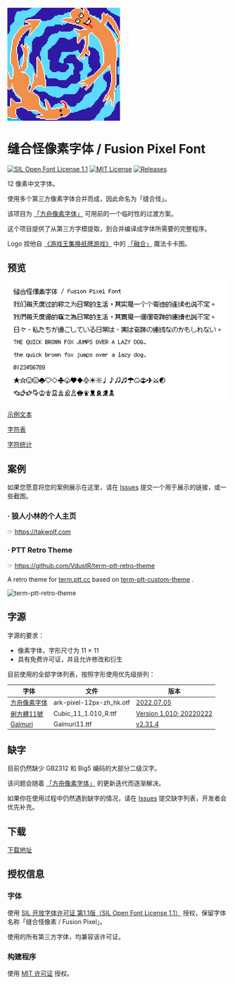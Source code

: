 ![banner](docs/logo.png)

# 缝合怪像素字体 / Fusion Pixel Font

[![SIL Open Font License 1.1](https://img.shields.io/badge/license-OFL--1.1-orange)](https://scripts.sil.org/OFL)
[![MIT License](https://img.shields.io/badge/license-MIT-green)](https://opensource.org/licenses/MIT)
[![Releases](https://img.shields.io/github/v/release/TakWolf/fusion-pixel-font)](https://github.com/TakWolf/fusion-pixel-font/releases)

12 像素中文字体。

使用多个第三方像素字体合并而成，因此命名为「缝合怪」。

该项目为 [「方舟像素字体」](https://github.com/TakWolf/ark-pixel-font) 可用前的一个临时性的过渡方案。

这个项目提供了从第三方字模提取，到合并编译成字体所需要的完整程序。

Logo 捏他自 [《游戏王集换纸牌游戏》](https://zh.wikipedia.org/wiki/%E9%81%8A%E6%88%B2%E7%8E%8B%E9%9B%86%E6%8F%9B%E7%B4%99%E7%89%8C%E9%81%8A%E6%88%B2) 中的 [「融合」](https://baike.baidu.com/item/%E8%9E%8D%E5%90%88/2290464) 魔法卡卡图。

## 预览

![preview.png](docs/preview.png)

[示例文本](https://fusion-pixel-font.takwolf.com)

[字符表](https://fusion-pixel-font.takwolf.com/alphabet.html)

[字符统计](docs/font-info.md)

## 案例

如果您愿意将您的案例展示在这里，请在 [Issues](https://github.com/TakWolf/fusion-pixel-font/issues) 提交一个用于展示的链接，或一些截图。

### · 狼人小林的个人主页

☞ https://takwolf.com

### · PTT Retro Theme

☞ https://github.com/VdustR/term-ptt-retro-theme

A retro theme for [term.ptt.cc](https://term.ptt.cc/) based on [term-ptt-custom-theme](https://github.com/VdustR/term-ptt-custom-theme) .

![term-ptt-retro-theme](https://vdustr.dev/asset-2022/07-11-term-ptt-retro-theme/sign-in.png)

## 字源

字源的要求：

- 像素字体，字形尺寸为 11 × 11
- 具有免费许可证，并且允许修改和衍生

目前使用的全部字体列表，按照字形使用优先级排列：

| 字体 | 文件 | 版本 |
|---|---|---|
| [方舟像素字体](https://github.com/TakWolf/ark-pixel-font) | ark-pixel-12px-zh_hk.otf | [2022.07.05](https://github.com/TakWolf/ark-pixel-font/releases/tag/2022.07.05) |
| [俐方體11號](https://github.com/ACh-K/Cubic-11) | Cubic_11_1.010_R.ttf | [Version 1.010; 20220222](https://github.com/ACh-K/Cubic-11/releases/tag/v1.010) |
| [Galmuri](https://github.com/quiple/galmuri) | Galmuri11.ttf | [v2.31.4](https://github.com/quiple/galmuri/releases/tag/v2.31.4) |

## 缺字

目前仍然缺少 GB2312 和 Big5 编码的大部分二级汉字。

该问题会随着 [「方舟像素字体」](https://github.com/TakWolf/ark-pixel-font) 的更新迭代而逐渐解决。

如果你在使用过程中仍然遇到缺字的情况，请在 [Issues](https://github.com/TakWolf/fusion-pixel-font/issues) 提交缺字列表，开发者会优先补充。

## 下载

[下载地址](https://github.com/TakWolf/fusion-pixel-font/releases)

## 授权信息

### 字体

使用 [SIL 开放字体许可证 第1.1版（SIL Open Font License 1.1）](LICENSE-OFL) 授权，保留字体名称「缝合怪像素 / Fusion Pixel」。

使用的所有第三方字体，均兼容该许可证。

### 构建程序

使用 [MIT 许可证](LICENSE-MIT) 授权。
